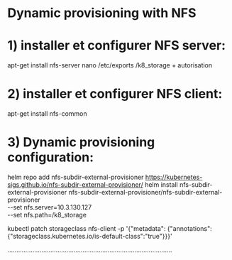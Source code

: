 # Dynamic provisioning with NFS


# 1) installer et configurer NFS server:
apt-get install nfs-server
nano /etc/exports 
/k8_storage + autorisation

# 2) installer et configurer NFS client:

 apt-get install nfs-common



# 3) Dynamic provisioning configuration:

helm repo add nfs-subdir-external-provisioner https://kubernetes-sigs.github.io/nfs-subdir-external-provisioner/
helm install nfs-subdir-external-provisioner nfs-subdir-external-provisioner/nfs-subdir-external-provisioner \
    --set nfs.server=10.3.130.127 \
    --set nfs.path=/k8_storage

kubectl patch storageclass nfs-client -p '{"metadata": {"annotations":{"storageclass.kubernetes.io/is-default-class":"true"}}}'

............................................................................................

